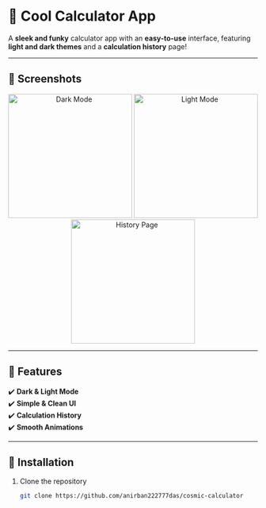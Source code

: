 # 🔢 Cool Calculator App  

A **sleek and funky** calculator app with an **easy-to-use** interface, featuring **light and dark themes** and a **calculation history** page!  

---

## 🎨 Screenshots  

<p align="center">
  <img src="https://github.com/user-attachments/assets/8d0ef8e6-b5d5-488b-8d38-713e04e85a40" width="250" alt="Dark Mode"/>
  <img src="https://github.com/user-attachments/assets/8bed447c-6d78-4296-9561-1e4c9b6974c7" width="250" alt="Light Mode"/>
  <img src="https://github.com/user-attachments/assets/f44ede26-9597-4d03-9e85-0a96194160fe" width="250" alt="History Page"/>
</p>

---

## 🚀 Features  
✔️ **Dark & Light Mode**  
✔️ **Simple & Clean UI**  
✔️ **Calculation History**  
✔️ **Smooth Animations**  

---

## 📲 Installation  
1. Clone the repository  
   ```sh
   git clone https://github.com/anirban222777das/cosmic-calculator
